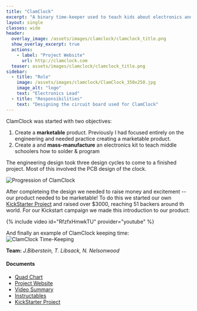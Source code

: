 ```yaml
---
title: "ClamClock"
excerpt: "A binary time-keeper used to teach kids about electronics and programming. A sucessfull KickStarter project."
layout: single
classes: wide
header:
  overlay_image: /assets/images/clamclock/clamclock_title.png
  show_overlay_excerpt: true
  actions:
    - label: "Project Website"
      url: http://clamclock.com
  teaser: assets/images/clamclock/clamclock_title.png
sidebar:
  - title: "Role"
    image: /assets/images/clamclock/ClamClock_350x250.jpg
    image_alt: "logo"
    text: "Electronics Lead"
  - title: "Responsibilities"
    text: "Designing the circuit board used for ClamClock"
---
```


ClamClock was started  with two objectives: 

1. Create a **marketable** product. Previously I had focused entirely on the engineering and needed practice creating a marketable product.
2. Create a and **mass-manufacture** an electronics kit to teach middle schoolers how to solder & program

The engineering design took three design cycles to come to a finished project. Most of this involved the PCB design of the clock.

![Progression of ClamClock]({{site.baseurl}}/assets/images/clamclock/pcb-progression.png)

After completeing the design we needed to raise money and excitement -- our product needed to be marketable! To do this we started our own [KickStarter Project](https://www.kickstarter.com/projects/1773610279/clamclock-a-diy-binary-timekeeper) and raised over $3000, reaching 51 backers around th world. For our Kickstart campaign we made this introduction to our product:

{% include video id="RfzfxHmwkTU" provider="youtube" %}

And finally an example of ClamClock keeping time:
![ClamClock Time-Keeping]({{site.baseurl}}/assets/images/clamclock/basic-timelapse.gif "Binary time-keeping")

**Team:** *J.Biberstein, T. Libsack, N. Nelsonwood*
#### Documents
+ [Quad Chart]({{site.baseurl}}/assets/pdfs/quadcharts/ClamClock-Quad_Chart.pdf)<br>
+ [Project Website](http://clamclock.com)<br>
+ [Video Summary](https://www.youtube.com/watch?v=RfzfxHmwkTU)<br>
+ [Instructables](https://www.instructables.com/id/ClamClock-a-Binary-Timekeeper/)<br>
+ [KickStarter Project](https://www.kickstarter.com/projects/1773610279/clamclock-a-diy-binary-timekeeper)<br>